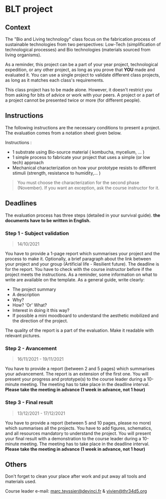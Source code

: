# BLT project
## Context

The "Bio and Living technology" class focus on the fabrication process of sustainable technologies from two perspectives: Low-Tech (simplification of technological processes) and Bio technologies (materials sourced from living organisms). 

As a reminder, this project can be a part of your year project, technological expedition, or any other project, as long as you prove that **YOU** made and evaluated it. You can use a single project to validate different class projects, as long as it matches each class's requirements.

This class project has to be made alone. However, it doesn't restrict you from asking for bits of advice or work with your peers. A project or a part of a project cannot be presented twice or more (for different people).



## Instructions

The following instructions are the necessary conditions to present a project. The evaluation comes from a notation sheet given below.

Instructions :
- 1 substrate using Bio-source material ( kombucha, mycelium, ... )
- 1 simple process to fabricate your project that uses a simple (or low tech) approach  
- Mechanical characterization on how your prototype resists to different stimuli (strength, resistance to humidity,... )

> You must choose the characterization for the second phase (November).
> If you want an exception, ask the course instructor for it.


## Deadlines

The evaluation process has three steps (detailed in your survival guide).
**the documents have to be written in English.**

### Step 1 - Subject validation

> 14/10/2021

You have to provide a 1-page report which summarises your project and the process to make it. Optionally, a brief paragraph about the link between your project and your group (Artificial life - Resilient future). 
The deadline is for the report. You have to check with the course instructor before if the project meets the instructions. 
As a reminder, some information on what to write are available on the template.  As a general guide, write clearly: 
 * The project summary
 * A description
 * Why? 
 * How? 'Or' What? 
 * Interest in doing it this way?
  * If possible a mini moodboard to understand the aesthetic mobilized and the direction of the project. 

The quality of the report is a part of the evaluation. Make it readable with relevant pictures. 


### Step 2 - Avancement

> 16/11/2021 - 19/11/2021

You have to provide a report (between 2 and 5 pages) which summarises your advancement. The report is an extension of the first one. You will present your progress and prototype(s) to the course leader during a 10-minute meeting. The meeting has to take place in the deadline interval. 
**Please take the meeting in advance (1 week in advance, not 1 hour)**

### Step 3 - Final result

> 13/12/2021 - 17/12/2021

You have to provide a report (between 5 and 10 pages, please no more) which summarises all the projects. You have to add figures, schematics, and all resources mandatory to understand the project. You will present your final result with a demonstration to the course leader during a 10-minute meeting. The meeting has to take place in the deadline interval.
**Please take the meeting in advance (1 week in advance, not 1 hour)**

## Others

Don't forget to clean your place after work and put away all tools and materials used.

Course leader e-mail: marc.teyssier@devinci.fr & vivien@thr34d5.org
